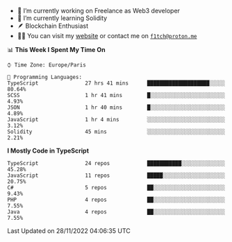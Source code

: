 - 🔭 I’m currently working on Freelance as Web3 developer
- 🌱 I’m currently learning Solidity
- 🪶 Blockchain Enthusiast
- 👨‍💻 You can visit my [website](https://f1tch.xyz) or contact me on [`f1tch@proton.me`](mailto:f1tch@proton.me)

<!--START_SECTION:waka-->
📊 **This Week I Spent My Time On** 

```text
⌚︎ Time Zone: Europe/Paris

💬 Programming Languages: 
TypeScript               27 hrs 41 mins      ████████████████████░░░░░   80.64% 
SCSS                     1 hr 41 mins        █░░░░░░░░░░░░░░░░░░░░░░░░   4.93% 
JSON                     1 hr 40 mins        █░░░░░░░░░░░░░░░░░░░░░░░░   4.89% 
JavaScript               1 hr 4 mins         ░░░░░░░░░░░░░░░░░░░░░░░░░   3.12% 
Solidity                 45 mins             ░░░░░░░░░░░░░░░░░░░░░░░░░   2.21%

```

**I Mostly Code in TypeScript** 

```text
TypeScript               24 repos            ███████████░░░░░░░░░░░░░░   45.28% 
JavaScript               11 repos            █████░░░░░░░░░░░░░░░░░░░░   20.75% 
C#                       5 repos             ██░░░░░░░░░░░░░░░░░░░░░░░   9.43% 
PHP                      4 repos             ██░░░░░░░░░░░░░░░░░░░░░░░   7.55% 
Java                     4 repos             ██░░░░░░░░░░░░░░░░░░░░░░░   7.55%

```



 Last Updated on 28/11/2022 04:06:35 UTC
<!--END_SECTION:waka-->
